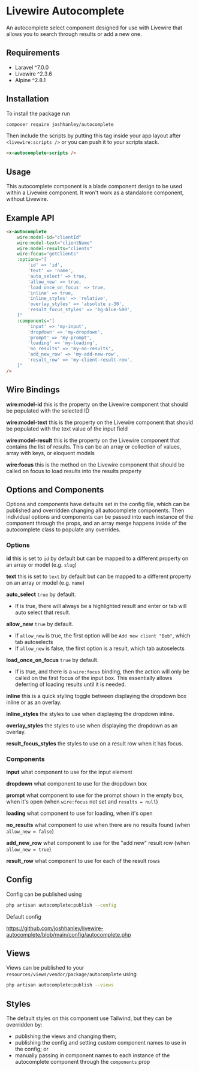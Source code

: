# Livewire Autocomplete

An autocomplete select component designed for use with Livewire that allows you to search through results or add a new one.

## Requirements

- Laravel ^7.0.0
- Livewire ^2.3.6
- Alpine ^2.8.1

## Installation

To install the package run

```bash
composer require joshhanley/autocomplete
```

Then include the scripts by putting this tag inside your app layout after `<livewire:scripts />` or you can push it to your scripts stack.

```html
<x-autocomplete-scripts />
```

## Usage

This autocomplete component is a blade component design to be used within a Livewire component. It won't work as a standalone component, without Livewire.

## Example API

```html
<x-autocomplete
    wire:model-id="clientId"
    wire:model-text="clientName"
    wire:model-results="clients"
    wire:focus="getClients"
    :options="[
        'id' => 'id',
        'text' => 'name',
        'auto_select' => true,
        'allow_new' => true,
        'load_once_on_focus' => true,
        'inline' => true,
        'inline_styles' => 'relative',
        'overlay_styles' => 'absolute z-30',
        'result_focus_styles' => 'bg-blue-500',
    ]"
    :components="[
        'input' => 'my-input',
        'dropdown' => 'my-dropdown',
        'prompt' => 'my-prompt',
        'loading' => 'my-loading',
        'no_results' => 'my-no-results',
        'add_new_row' => 'my-add-new-row',
        'result_row' => 'my-client-result-row',
    ]"
/>
```

## Wire Bindings

**wire:model-id** this is the property on the Livewire component that should be populated with the selected ID

**wire:model-text** this is the property on the Livewire component that should be populated with the text value of the input field

**wire:model-result** this is the property on the Livewire component that contains the list of results.
This can be an array or collection of values, array with keys, or eloquent models

**wire:focus** this is the method on the Livewire component that should be called on focus to load results into the results property

## Options and Components

Options and components have defaults set in the config file, which can be published and overridden changing all autocomplete components.
Then individual options and components can be passed into each instance of the component through the props, and an array merge happens inside of the autocomplete class to populate any overrides.

### Options

**id** this is set to `id` by default but can be mapped to a different property on an array or model (e.g. `slug`)

**text** this is set to `text` by default but can be mapped to a different property on an array or model (e.g. `name`)

**auto_select** `true` by default.
- If is true, there will always be a highlighted result and enter or tab will auto select that result.

**allow_new** `true` by default.
- If `allow_new` is true, the first option will be `Add new client "Bob"`, which tab autoselects
- If `allow_new` is false, the first option is a result, which tab autoselects

**load_once_on_focus** `true` by default.
- If is true, and there is a `wire:focus` binding, then the action will only be called on the first focus of the input box. This essentially allows deferring of loading results until it is needed.

**inline** this is a quick styling toggle between displaying the dropdown box inline or as an overlay.

**inline_styles** the styles to use when displaying the dropdown inline.

**overlay_styles** the styles to use when displaying the dropdown as an overlay.

**result_focus_styles** the styles to use on a result row when it has focus.


### Components

**input** what component to use for the input element

**dropdown** what component to use for the dropdown box

**prompt** what component to use for the prompt shown in the empty box, when it's open (when `wire:focus` not set and `results = null`)

**loading** what component to use for loading, when it's open

**no_results** what component to use when there are no results found (when `allow_new = false`)

**add_new_row** what component to use for the "add new" result row (when `allow_new = true`)

**result_row** what component to use for each of the result rows

## Config

Config can be published using
```bash
php artisan autocomplete:publish --config
```

Default config

https://github.com/joshhanley/livewire-autocomplete/blob/main/config/autocomplete.php

## Views

Views can be published to your `resources/views/vendor/package/autocomplete` using
```bash
php artisan autocomplete:publish --views
```

## Styles

The default styles on this component use Tailwind, but they can be overridden by:
- publishing the views and changing them;
- publishing the config and setting custom component names to use in the config; or
- manually passing in component names to each instance of the autocomplete component through the `components` prop
